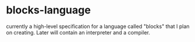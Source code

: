 # blocks-language
currently a high-level specification for a language called "blocks" that I plan on creating. Later will contain an interpreter and a compiler.
